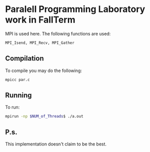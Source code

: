 # Paralell Programming Laboratory work in FallTerm
MPI is used here. The following functions are used:
```bash
MPI_Isend, MPI_Recv, MPI_Gather
```

## Compilation
To compile you may do the following:
``` bash
mpicc par.c
```

## Running
To run:
```bash
mpirun -np $NUM_of_Threads$ ./a.out
```

## P.s.
This implementation doesn't claim to be the best.
